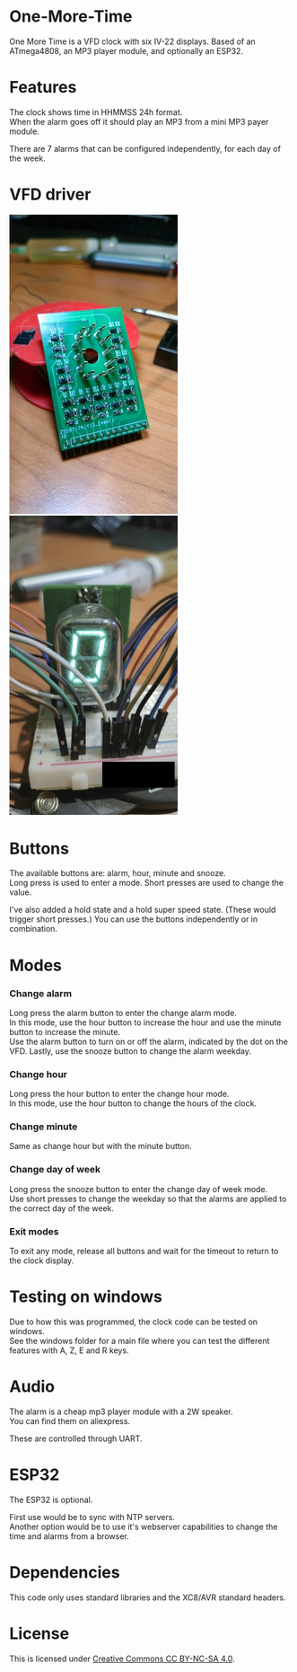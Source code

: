 # One-More-Time
One More Time is a VFD clock with six IV-22 displays.
Based of an ATmega4808, an MP3 player module, and optionally an ESP32.  

# Features
The clock shows time in HHMMSS 24h format.  
When the alarm goes off it should play an MP3 from a mini MP3 payer module.  

There are 7 alarms that can be configured independently, for each day of the week.  

# VFD driver
<img src="https://github.com/pyroesp/One-More-Time/raw/main/img/vfd_driver.jpg" width="300"/>  
<img src="https://github.com/pyroesp/One-More-Time/raw/main/img/vfd_disp_0.jpg" width="300"/>  

# Buttons
The available buttons are: alarm, hour, minute and snooze.  
Long press is used to enter a mode. Short presses are used to change the value.  

I've also added a hold state and a hold super speed state. (These would trigger short presses.)
You can use the buttons independently or in combination.  

# Modes
### Change alarm 
Long press the alarm button to enter the change alarm mode.  
In this mode, use the hour button to increase the hour and use the minute button to increase the minute.  
Use the alarm button to turn on or off the alarm, indicated by the dot on the VFD.
Lastly, use the snooze button to change the alarm weekday.

### Change hour
Long press the hour button to enter the change hour mode.  
In this mode, use the hour button to change the hours of the clock.  

### Change minute
Same as change hour but with the minute button.  

### Change day of week
Long press the snooze button to enter the change day of week mode.  
Use short presses to change the weekday so that the alarms are applied to the correct day of the week.  

### Exit modes
To exit any mode, release all buttons and wait for the timeout to return to the clock display.  

# Testing on windows
Due to how this was programmed, the clock code can be tested on windows.  
See the windows folder for a main file where you can test the different features with A, Z, E and R keys. 

# Audio
The alarm is a cheap mp3 player module with a 2W speaker.  
You can find them on aliexpress.  

These are controlled through UART.  

# ESP32
The ESP32 is optional.  

First use would be to sync with NTP servers.  
Another option would be to use it's webserver capabilities to change the time and alarms from a browser.  

# Dependencies
This code only uses standard libraries and the XC8/AVR standard headers.  

# License
This is licensed under [Creative Commons CC BY-NC-SA 4.0](https://creativecommons.org/licenses/by-nc-sa/4.0/).  
